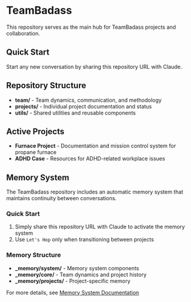 # TeamBadass

This repository serves as the main hub for TeamBadass projects and collaboration.

## Quick Start

Start any new conversation by sharing this repository URL with Claude.

## Repository Structure

- **team/** - Team dynamics, communication, and methodology
- **projects/** - Individual project documentation and status
- **utils/** - Shared utilities and reusable components

## Active Projects

- **Furnace Project** - Documentation and mission control system for propane furnace
- **ADHD Case** - Resources for ADHD-related workplace issues

## Memory System

The TeamBadass repository includes an automatic memory system that maintains continuity between conversations.

### Quick Start

1. Simply share this repository URL with Claude to activate the memory system
2. Use `Let's Hop` only when transitioning between projects

### Memory Structure

- **_memory/system/** - Memory system components
- **_memory/core/** - Team dynamics and project history
- **_memory/projects/** - Project-specific memory

For more details, see [Memory System Documentation](_memory/system/readme.md)
